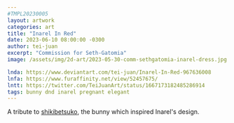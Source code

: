 ```yaml
---
#TMPL20230005
layout: artwork
categories: art
title: "Inarel In Red"
date: 2023-06-10 08:00:00 -0300
author: tei-juan
excerpt: "Commission for Seth-Gatomia"
image: /assets/img/2d-art/2023-05-30-comm-sethgatomia-inarel-dress.jpg

lnda: https://www.deviantart.com/tei-juan/Inarel-In-Red-967636008
lnfa: https://www.furaffinity.net/view/52457675/
lntt: https://twitter.com/TeiJuanArt/status/1667173182485286914
tags: bunny dnd inarel pregnant elegant
---
```


A tribute to [shikibetsuko](https://twitter.com/shikibetsuko), the bunny which inspired Inarel's design.
